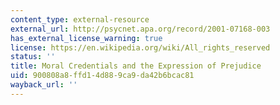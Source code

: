 ```yaml
---
content_type: external-resource
external_url: http://psycnet.apa.org/record/2001-07168-003
has_external_license_warning: true
license: https://en.wikipedia.org/wiki/All_rights_reserved
status: ''
title: Moral Credentials and the Expression of Prejudice
uid: 900808a8-ffd1-4d88-9ca9-da42b6bcac81
wayback_url: ''
---
```

